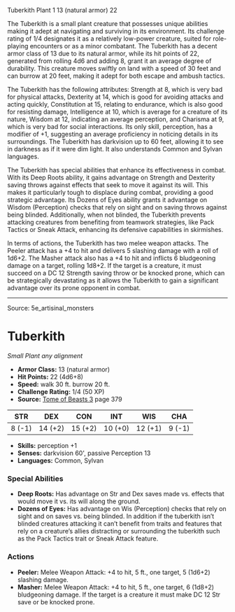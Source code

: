 <MonsterName/>Tuberkith</MonsterName>
<CreatureType/>Plant</CreatureType>
<CR/>1</CR>
<AC/>13 (natural armor)</AC>
<HP/>22</HP>
<summary>The Tuberkith is a small plant creature that possesses unique abilities making it adept at navigating and surviving in its environment. Its challenge rating of 1/4 designates it as a relatively low-power creature, suited for role-playing encounters or as a minor combatant. The Tuberkith has a decent armor class of 13 due to its natural armor, while its hit points of 22, generated from rolling 4d6 and adding 8, grant it an average degree of durability. This creature moves swiftly on land with a speed of 30 feet and can burrow at 20 feet, making it adept for both escape and ambush tactics. </summary>

<detail>

The Tuberkith has the following attributes: Strength at 8, which is very bad for physical attacks, Dexterity at 14, which is good for avoiding attacks and acting quickly, Constitution at 15, relating to endurance, which is also good for resisting damage, Intelligence at 10, which is average for a creature of its nature, Wisdom at 12, indicating an average perception, and Charisma at 9, which is very bad for social interactions. Its only skill, perception, has a modifier of +1, suggesting an average proficiency in noticing details in its surroundings. The Tuberkith has darkvision up to 60 feet, allowing it to see in darkness as if it were dim light. It also understands Common and Sylvan languages. 

The Tuberkith has special abilities that enhance its effectiveness in combat. With its Deep Roots ability, it gains advantage on Strength and Dexterity saving throws against effects that seek to move it against its will. This makes it particularly tough to displace during combat, providing a good strategic advantage. Its Dozens of Eyes ability grants it advantage on Wisdom (Perception) checks that rely on sight and on saving throws against being blinded. Additionally, when not blinded, the Tuberkith prevents attacking creatures from benefiting from teamwork strategies, like Pack Tactics or Sneak Attack, enhancing its defensive capabilities in skirmishes.

In terms of actions, the Tuberkith has two melee weapon attacks. The Peeler attack has a +4 to hit and delivers 5 slashing damage with a roll of 1d6+2. The Masher attack also has a +4 to hit and inflicts 6 bludgeoning damage on a target, rolling 1d8+2. If the target is a creature, it must succeed on a DC 12 Strength saving throw or be knocked prone, which can be strategically devastating as it allows the Tuberkith to gain a significant advantage over its prone opponent in combat.</detail>



---

Source: 5e_artisinal_monsters

# Tuberkith

*Small* *Plant* *any alignment*

- **Armor Class:** 13 (natural armor)
- **Hit Points:** 22 (4d6+8)
- **Speed:** walk 30 ft. burrow 20 ft.
- **Challenge Rating:** 1/4 (50 XP)
- **Source:** [Tome of Beasts 3](https://koboldpress.com/kpstore/product/tome-of-beasts-3-for-5th-edition/) page 379

| STR | DEX | CON | INT | WIS | CHA |
| --- | --- | --- | --- | --- | --- |
| 8 (-1) | 14 (+2) | 15 (+2) | 10 (+0) | 12 (+1) | 9 (-1) |

- **Skills:** perception +1
- **Senses:** darkvision 60', passive Perception 13
- **Languages:** Common, Sylvan

### Special Abilities

- **Deep Roots:** Has advantage on Str and Dex saves made vs. effects that would move it vs. its will along the ground.
- **Dozens of Eyes:** Has advantage on Wis (Perception) checks that rely on sight and on saves vs. being blinded. In addition if the tuberkith isn’t blinded creatures attacking it can’t benefit from traits and features that rely on a creature’s allies distracting or surrounding the tuberkith such as the Pack Tactics trait or Sneak Attack feature.

### Actions

- **Peeler:** Melee Weapon Attack: +4 to hit, 5 ft., one target, 5 (1d6+2) slashing damage.
- **Masher:** Melee Weapon Attack: +4 to hit, 5 ft., one target, 6 (1d8+2) bludgeoning damage. If the target is a creature it must make DC 12 Str save or be knocked prone.





